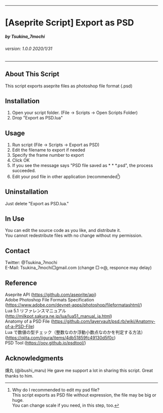 --------------------------------
# [Aseprite Script] Export as PSD
##### by Tsukina_7mochi
###### version: 1.0.0 2020/1/31
--------------------------------

## About This Script
 This script exports aseprite files as photoshop file format (.psd)

## Installation
 1. Open your script folder.
   (File -> Scripts -> Open Scripts Folder)
 2. Drop "Export as PSD.lua"

## Usage
 1. Run script
   (File -> Scripts -> Export as PSD)
 2. Edit the filename to export if needed
 3. Specify the frame number to export
 4. Click OK
 5. If you see the message says "PSD file saved as * * *.psd", the process succeeded.
 6. Edit your psd file in other application (recommended[^1])
   
[^1]: Why do I recommended to edit my psd file?  
This script exports as PSD file without expression, the file may be big or huge.  
You can change scale if you need, in this step, too.

## Uninstallation
 Just delete "Export as PSD.lua."

## In Use
You can edit the source code as you like, and distribute it.  
You cannot redestribute files with no change without my permission.

## Contact
Twitter: @Tsukina_7mochi  
E-Mail: Tsukina_7mochi□gmail.com (change □→@, responce may delay)

## Reference
Aseprite API (https://github.com/aseprite/api)  
Adobe Photoshop File Formats Specification (https://www.adobe.com/devnet-apps/photoshop/fileformatashtml/)  
Lua 5.1 リファレンスマニュアル (http://milkpot.sakura.ne.jp/lua/lua51_manual_ja.html)  
Anatomy of a PSD File (https://github.com/layervault/psd.rb/wiki/Anatomy-of-a-PSD-File)  
Lua で数値の型チェック（整数なのか浮動小数点なのかを判定する方法） (https://qiita.com/iigura/items/4db51859fc49130d5f0c)  
PSD Tool (https://oov.github.io/psdtool/)

## Acknowledgments
燻丸 (@ibushi_maru) 
  He gave me support a lot in sharing this script. Great thanks to him.
